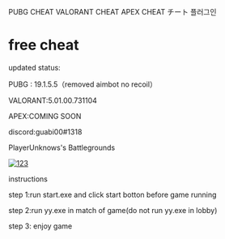 PUBG CHEAT VALORANT CHEAT APEX CHEAT チート 플러그인
# free cheat
updated status:

PUBG : 19.1.5.5（removed aimbot no recoil）

VALORANT:5.01.00.731104

APEX:COMING SOON

discord:guabi00#1318

PlayerUnknows's Battlegrounds

<a href="https://ibb.co/W245QK6"><img src="https://i.ibb.co/XCrL9Jb/123.png" alt="123" border="0"></a>

instructions

step 1:run start.exe and click start botton before game running

step 2:run yy.exe in match of game(do not run yy.exe in lobby)

step 3: enjoy game
